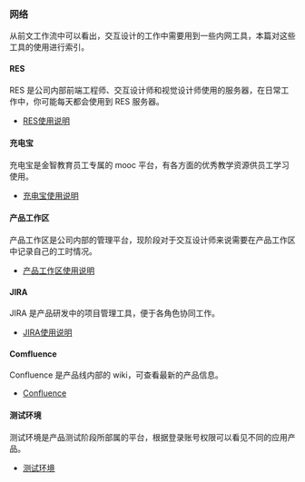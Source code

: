 ### 网络
从前文工作流中可以看出，交互设计的工作中需要用到一些内网工具，本篇对这些工具的使用进行索引。

#### RES
RES 是公司内部前端工程师、交互设计师和视觉设计师使用的服务器，在日常工作中，你可能每天都会使用到 RES 服务器。

- [RES使用说明](http://ued.wisedu.com/wordpress/2017/04/17/res/)

#### 充电宝
充电宝是金智教育员工专属的 mooc 平台，有各方面的优秀教学资源供员工学习使用。
- [充电宝使用说明](http://ued.wisedu.com/wordpress/2017/04/17/moocs/)

#### 产品工作区
产品工作区是公司内部的管理平台，现阶段对于交互设计师来说需要在产品工作区中记录自己的工时情况。
- [产品工作区使用说明](http://ued.wisedu.com/wordpress/2017/04/17/pw/)

#### JIRA
JIRA 是产品研发中的项目管理工具，便于各角色协同工作。

- [JIRA使用说明](http://ued.wisedu.com/wordpress/2017/04/17/jira/)

#### Comfluence
Confluence 是产品线内部的 wiki，可查看最新的产品信息。

- [Confluence](http://ued.wisedu.com/wordpress/2017/04/17/confluence/)

#### 测试环境
测试环境是产品测试阶段所部属的平台，根据登录账号权限可以看见不同的应用产品。

- [测试环境](http://ued.wisedu.com/wordpress/2017/04/17/amp/)
